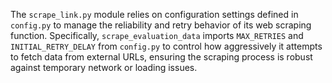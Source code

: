 The `scrape_link.py` module relies on configuration settings defined in `config.py` to manage the reliability and retry behavior of its web scraping function. Specifically, `scrape_evaluation_data` imports `MAX_RETRIES` and `INITIAL_RETRY_DELAY` from `config.py` to control how aggressively it attempts to fetch data from external URLs, ensuring the scraping process is robust against temporary network or loading issues.